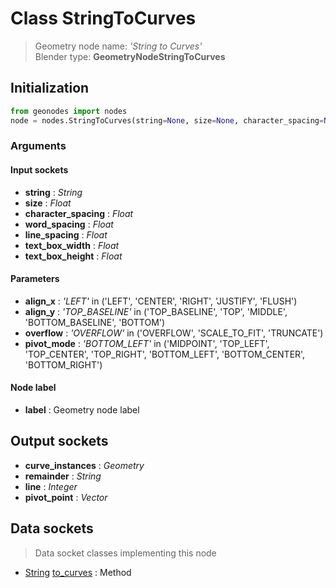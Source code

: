 
# Class StringToCurves

> Geometry node name: _'String to Curves'_<br>Blender type:  **GeometryNodeStringToCurves**

## Initialization


```python
from geonodes import nodes
node = nodes.StringToCurves(string=None, size=None, character_spacing=None, word_spacing=None, line_spacing=None, text_box_width=None, text_box_height=None, align_x='LEFT', align_y='TOP_BASELINE', overflow='OVERFLOW', pivot_mode='BOTTOM_LEFT', label=None)
```


### Arguments


#### Input sockets



- **string** : _String_
- **size** : _Float_
- **character_spacing** : _Float_
- **word_spacing** : _Float_
- **line_spacing** : _Float_
- **text_box_width** : _Float_
- **text_box_height** : _Float_



#### Parameters



- **align_x** : _'LEFT'_ in ('LEFT', 'CENTER', 'RIGHT', 'JUSTIFY', 'FLUSH')
- **align_y** : _'TOP_BASELINE'_ in ('TOP_BASELINE', 'TOP', 'MIDDLE', 'BOTTOM_BASELINE', 'BOTTOM')
- **overflow** : _'OVERFLOW'_ in ('OVERFLOW', 'SCALE_TO_FIT', 'TRUNCATE')
- **pivot_mode** : _'BOTTOM_LEFT'_ in ('MIDPOINT', 'TOP_LEFT', 'TOP_CENTER', 'TOP_RIGHT', 'BOTTOM_LEFT', 'BOTTOM_CENTER', 'BOTTOM_RIGHT')



#### Node label



- **label** : Geometry node label



## Output sockets



- **curve_instances** : _Geometry_
- **remainder** : _String_
- **line** : _Integer_
- **pivot_point** : _Vector_



## Data sockets

> Data socket classes implementing this node


- [String](../sockets/String.md) [to_curves](../sockets/String.md#to_curves) : Method


